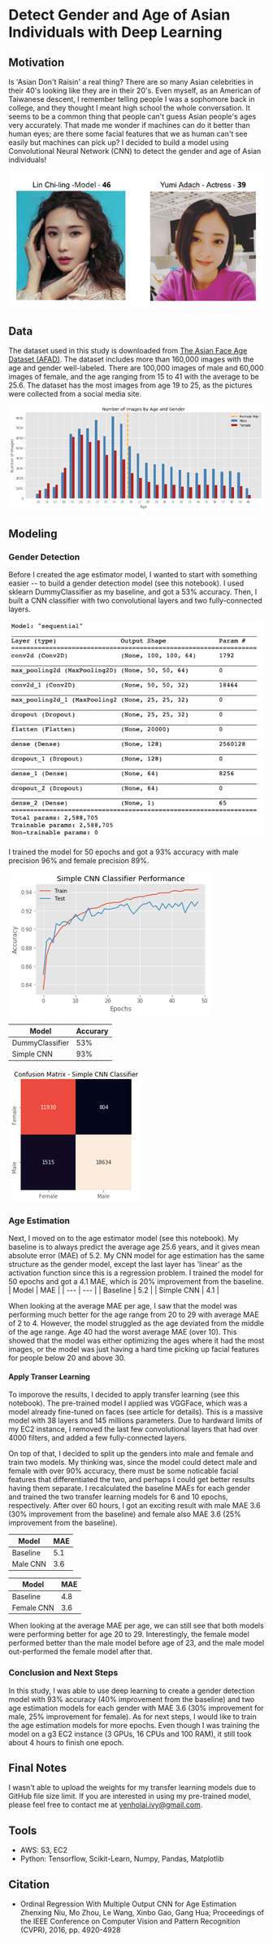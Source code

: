 # Detect Gender and Age of Asian Individuals with Deep Learning

## Motivation
Is 'Asian Don't Raisin' a real thing? There are so many Asian celebrities in their 40's looking like they are in their 20's. Even myself, as an American of Taiwanese descent, I remember telling people I was a sophomore back in college, and they thought I meant high school the whole conversation. It seems to be a common thing that people can't guess Asian people's ages very accurately. That made me wonder if machines can do it better than human eyes; are there some facial features that we as human can't see easily but machines can pick up? I decided to build a model using Convolutional Neural Network (CNN) to detect the gender and age of Asian individuals!

![alt img](https://github.com/yenholaivy/Asian-Age-and-Gender-Estimation/blob/main/img/asian_female.png)

## Data
The dataset used in this study is downloaded from [The Asian Face Age Dataset (AFAD)](https://afad-dataset.github.io/). The dataset includes more than 160,000 images with the age and gender well-labeled. There are 100,000 images of male and 60,000 images of female, and the age ranging from 15 to 41 with the average to be 25.6. The dataset has the most images from age 19 to 25, as the pictures were collected from a social media site. 

![alt img](https://github.com/yenholaivy/Asian-Age-and-Gender-Estimation/blob/main/img/dist_age_gender.png)
  
## Modeling
### Gender Detection
Before I created the age estimator model, I wanted to start with something easier -- to build a gender detection model (see this notebook). I used sklearn DummyClassifier as my baseline, and got a 53% accuracy. Then, I built a CNN classifier with two convolutional layers and two fully-connected layers. 

![alt img](https://github.com/yenholaivy/Asian-Age-and-Gender-Estimation/blob/main/img/simple_cnn_struc.png)

I trained the model for 50 epochs and got a 93% accuracy with male precision 96% and female precision 89%.

![alt img](https://github.com/yenholaivy/Asian-Age-and-Gender-Estimation/blob/main/img/simple_cnn_gender.png)

|  Model | Accurary | 
| --- | --- |
| DummyClassifier | 53% | 
| Simple CNN | 93% | 

![alt img](https://github.com/yenholaivy/Asian-Age-and-Gender-Estimation/blob/main/img/cm_gender.png)
  

### Age Estimation
Next, I moved on to the age estimator model (see this notebook). My baseline is to always predict the average age 25.6 years, and it gives mean absolute error (MAE) of 5.2. My CNN model for age estimation has the same structure as the gender model, except the last layer has 'linear' as the activation function since this is a regression problem. I trained the model for 50 epochs and got a 4.1 MAE, which is 20% improvement from the baseline. 
<epoch image>
|  Model | MAE | 
| --- | --- |
| Baseline | 5.2 | 
| Simple CNN | 4.1 | 
  
When looking at the average MAE per age, I saw that the model was performing much better for the age range from 20 to 29 with average MAE of 2 to 4. However, the model struggled as the age deviated from the middle of the age range. Age 40 had the worst average MAE (over 10). This showed that the model was either optimizing the ages where it had the most images, or the model was just having a hard time picking up facial features for people below 20 and above 30.
<insert image>

#### Apply Transer Learning
To imporove the results, I decided to apply transfer learning (see this notebook). The pre-trained model I applied was VGGFace, which was a model already fine-tuned on faces (see article for details). This is a massive model with 38 layers and 145 millions parameters. Due to hardward limits of my EC2 instance, I removed the last few convolutional layers that had over 4000 filters, and added a few fully-connected layers.
<insert model summary>

On top of that, I decided to split up the genders into male and female and train two models. My thinking was, since the model could detect male and female with over 90% accuracy, there must be some noticable facial features that differentiated the two, and perhaps I could get better results having them separate. I recalculated the baseline MAEs for each gender and trained the two transfer learning models for 6 and 10 epochs, respectively. After over 60 hours, I got an exciting result with male MAE 3.6 (30% improvement from the baseline) and female also MAE 3.6 (25% improvement from the baseline).

<ephoc img>
  
 |  Model | MAE | 
| --- | --- |
| Baseline | 5.1 | 
| Male CNN | 3.6 |
  
<epoch image>
  
|  Model | MAE | 
| --- | --- |
| Baseline | 4.8 | 
| Female CNN | 3.6 | 

When looking at the average MAE per age, we can still see that both models were performing better for age 20 to 29. Interestingly, the female model performed better than the male model before age of 23, and the male model out-performed the female model after that. 
  

### Conclusion and Next Steps
In this study, I was able to use deep learning to create a gender detection model with 93% accuracy (40% improvement from the baseline) and two age estimation models for each gender with MAE 3.6 (30% improvement for male, 25% improvement for female). 
As for next steps, I would like to train the age estimation models for more epochs. Even though I was training the model on a g3 EC2 instance (3 GPUs, 16 CPUs and 100 RAM), it still took about 4 hours to finish one epoch.


## Final Notes
I wasn't able to upload the weights for my transfer learning models due to GitHub file size limit. If you are interested in using my pre-trained model, please feel free to contact me at yenholai.ivy@gmail.com.

## Tools
- AWS: S3, EC2
- Python: Tensorflow, Scikit-Learn, Numpy, Pandas, Matplotlib

## Citation
- Ordinal Regression With Multiple Output CNN for Age Estimation
Zhenxing Niu, Mo Zhou, Le Wang, Xinbo Gao, Gang Hua; Proceedings of the IEEE Conference on Computer Vision and Pattern Recognition (CVPR), 2016, pp. 4920-4928


